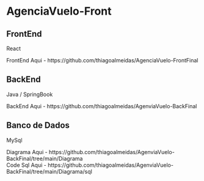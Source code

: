 # AgenciaVuelo-Front
<h2>FrontEnd</h2>
<p>React</p>
FrontEnd Aqui - https://github.com/thiagoalmeidas/AgenciaVuelo-FrontFinal

<h2>BackEnd</h2>
<p>Java / SpringBook</p>
BackEnd Aqui - https://github.com/thiagoalmeidas/AgenviaVuelo-BackFinal

<h2>Banco de Dados</h2>
<p>MySql</p>
Diagrama Aqui - https://github.com/thiagoalmeidas/AgenviaVuelo-BackFinal/tree/main/Diagrama </br>
Code Sql Aqui - https://github.com/thiagoalmeidas/AgenviaVuelo-BackFinal/tree/main/Diagrama/sql
